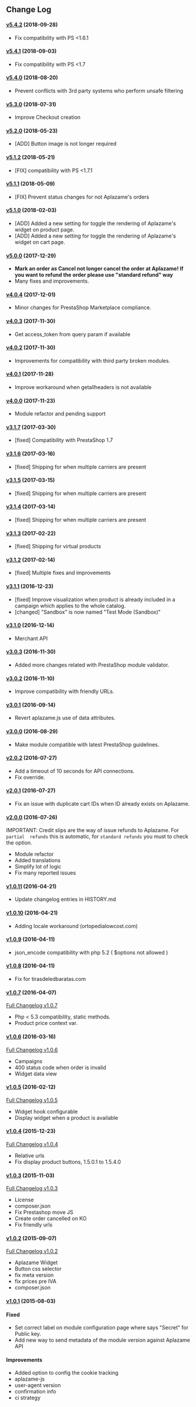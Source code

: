 ## Change Log

#### [v5.4.2](https://github.com/aplazame/prestashop/tree/v5.4.2) (2018-09-28)

* Fix compatibility with PS <1.6.1

#### [v5.4.1](https://github.com/aplazame/prestashop/tree/v5.4.1) (2018-09-03)

* Fix compatibility with PS <1.7

#### [v5.4.0](https://github.com/aplazame/prestashop/tree/v5.4.0) (2018-08-20)

* Prevent conflicts with 3rd party systems who perform unsafe filtering 

#### [v5.3.0](https://github.com/aplazame/prestashop/tree/v5.3.0) (2018-07-31)

* Improve Checkout creation

#### [v5.2.0](https://github.com/aplazame/prestashop/tree/v5.2.0) (2018-05-23)

* [ADD] Button image is not longer required

#### [v5.1.2](https://github.com/aplazame/prestashop/tree/v5.1.2) (2018-05-21)

* [FIX] compatibility with PS <1.7.1

#### [v5.1.1](https://github.com/aplazame/prestashop/tree/v5.1.1) (2018-05-09)

* [FIX] Prevent status changes for not Aplazame's orders

#### [v5.1.0](https://github.com/aplazame/prestashop/tree/v5.1.0) (2018-02-03)

* [ADD] Added a new setting for toggle the rendering of Aplazame's widget on product page.
* [ADD] Added a new setting for toggle the rendering of Aplazame's widget on cart page.

#### [v5.0.0](https://github.com/aplazame/prestashop/tree/v5.0.0) (2017-12-29)

* **Mark an order as Cancel not longer cancel the order at Aplazame! If you want to refund the order please use "standard refund" way**
* Many fixes and improvements.

#### [v4.0.4](https://github.com/aplazame/prestashop/tree/v4.0.4) (2017-12-01)

* Minor changes for PrestaShop Marketplace compliance.

#### [v4.0.3](https://github.com/aplazame/prestashop/tree/v4.0.3) (2017-11-30)

* Get access_token from query param if available

#### [v4.0.2](https://github.com/aplazame/prestashop/tree/v4.0.2) (2017-11-30)

* Improvements for compatibility with third party broken modules.

#### [v4.0.1](https://github.com/aplazame/prestashop/tree/v4.0.1) (2017-11-28)

* Improve workaround when getallheaders is not available

#### [v4.0.0](https://github.com/aplazame/prestashop/tree/v4.0.0) (2017-11-23)

* Module refactor and pending support

#### [v3.1.7](https://github.com/aplazame/prestashop/tree/v3.1.7) (2017-03-30)

* [fixed] Compatibility with PrestaShop 1.7

#### [v3.1.6](https://github.com/aplazame/prestashop/tree/v3.1.6) (2017-03-16)

* [fixed] Shipping for when multiple carriers are present

#### [v3.1.5](https://github.com/aplazame/prestashop/tree/v3.1.5) (2017-03-15)

* [fixed] Shipping for when multiple carriers are present

#### [v3.1.4](https://github.com/aplazame/prestashop/tree/v3.1.4) (2017-03-14)

* [fixed] Shipping for when multiple carriers are present

#### [v3.1.3](https://github.com/aplazame/prestashop/tree/v3.1.3) (2017-02-22)

* [fixed] Shipping for virtual products

#### [v3.1.2](https://github.com/aplazame/prestashop/tree/v3.1.2) (2017-02-14)

* [fixed] Multiple fixes and improvements

#### [v3.1.1](https://github.com/aplazame/prestashop/tree/v3.1.1) (2016-12-23)

* [fixed] Improve visualization when product is already included in a campaign which applies to the whole catalog.
* [changed] "Sandbox" is now named "Test Mode (Sandbox)"

#### [v3.1.0](https://github.com/aplazame/prestashop/tree/v3.1.0) (2016-12-14)

* Merchant API

#### [v3.0.3](https://github.com/aplazame/prestashop/tree/v3.0.3) (2016-11-30)

* Added more changes related with PrestaShop module validator.

#### [v3.0.2](https://github.com/aplazame/prestashop/tree/v3.0.2) (2016-11-10)

* Improve compatibility with friendly URLs.

#### [v3.0.1](https://github.com/aplazame/prestashop/tree/v3.0.1) (2016-09-14)

* Revert aplazame.js use of data attributes.

#### [v3.0.0](https://github.com/aplazame/prestashop/tree/v3.0.0) (2016-08-29)

* Make module compatible with latest PrestaShop guidelines.

#### [v2.0.2](https://github.com/aplazame/prestashop/tree/v2.0.1) (2016-07-27)

* Add a timeout of 10 seconds for API connections.
* Fix override.

#### [v2.0.1](https://github.com/aplazame/prestashop/tree/v2.0.1) (2016-07-27)

* Fix an issue with duplicate cart IDs when ID already exists on Aplazame.

#### [v2.0.0](https://github.com/aplazame/prestashop/tree/v2.0.0) (2016-07-26)

IMPORTANT: Credit slips are the way of issue refunds to Aplazame. For `partial 
refunds` this is automatic, for `standard refunds` you must to check the option.

* Module refactor
* Added translations
* Simplify lot of logic
* Fix many reported issues

#### [v1.0.11](https://github.com/aplazame/prestashop/tree/v1.0.11) (2016-04-21)

* Update changelog entries in HISTORY.md

#### [v1.0.10](https://github.com/aplazame/prestashop/tree/v1.0.10) (2016-04-21)

* Adding locale workaround (ortopedialowcost.com)

#### [v1.0.9](https://github.com/aplazame/prestashop/tree/v1.0.9) (2016-04-11)

* json_encode compatibility with php 5.2 ( $options not allowed )

#### [v1.0.8](https://github.com/aplazame/prestashop/tree/v1.0.8) (2016-04-11)

* Fix for tirasdeledbaratas.com

#### [v1.0.7](https://github.com/aplazame/prestashop/tree/v1.0.7) (2016-04-07)

[Full Changelog v1.0.7](https://github.com/aplazame/prestashop/compare/v1.0.6...v1.0.7)

* Php < 5.3 compatibility, static methods.
* Product price context var.

#### [v1.0.6](https://github.com/aplazame/prestashop/tree/v1.0.6) (2016-03-16)

[Full Changelog v1.0.6](https://github.com/aplazame/prestashop/compare/v1.0.5...v1.0.6)

* Campaigns
* 400 status code when order is invalid
* Widget data view 

#### [v1.0.5](https://github.com/aplazame/prestashop/tree/v1.0.5) (2016-02-12)

[Full Changelog v1.0.5](https://github.com/aplazame/prestashop/compare/v1.0.4...v1.0.5)

* Widget hook configurable
* Display widget when a product is available 

#### [v1.0.4](https://github.com/aplazame/prestashop/tree/v1.0.4) (2015-12-23)

[Full Changelog v1.0.4](https://github.com/aplazame/prestashop/compare/v1.0.3...v1.0.4)

* Relative urls
* Fix display product buttons, 1.5.0.1 to 1.5.4.0

#### [v1.0.3](https://github.com/aplazame/prestashop/tree/v1.0.3) (2015-11-03)

[Full Changelog v1.0.3](https://github.com/aplazame/prestashop/compare/v1.0.2...v1.0.3)

* License
* composer.json
* Fix Prestashop move JS
* Create order cancelled on KO
* Fix friendly urls

#### [v1.0.2](https://github.com/aplazame/prestashop/tree/v1.0.2) (2015-09-07)

[Full Changelog v1.0.2](https://github.com/aplazame/prestashop/compare/v1.0.1...v1.0.2)

* Aplazame Widget
* Button css selector
* fix meta version
* fix prices pre IVA
* composer.json

#### [v1.0.1](https://github.com/aplazame/prestashop/tree/v1.0.1) (2015-08-03)

#### Fixed

* Set correct label on module configuration page where says "Secret" for Public key.
* Add new way to send metadata of the module version against Aplazame API

#### Improvements
* Added option to config the cookie tracking
* aplazame-js
* user-agent version
* confirmation info
* ci strategy
